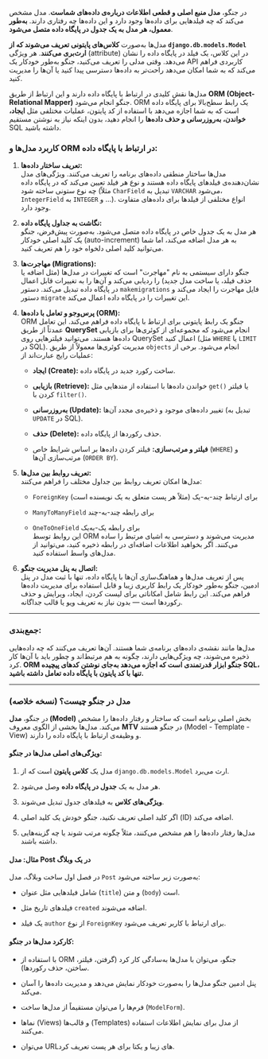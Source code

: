 در جنگو، **مدل منبع اصلی و قطعی اطلاعات درباره‌ی داده‌های شماست**. مدل مشخص می‌کند که چه فیلدهایی برای داده‌ها وجود دارد و این داده‌ها چه رفتاری دارند. **به‌طور معمول، هر مدل به یک جدول در پایگاه داده متصل می‌شود**.

مدل‌ها به‌صورت **کلاس‌های پایتونی تعریف می‌شوند که از `django.db.models.Model` ارث‌بری می‌کنند**. هر ویژگی (attribute) در این کلاس، یک فیلد در پایگاه داده را نشان می‌دهد. وقتی مدلی را تعریف می‌کنید، جنگو به‌طور خودکار یک API کاربردی فراهم می‌کند که به شما امکان می‌دهد راحت‌تر به داده‌ها دسترسی پیدا کنید یا آن‌ها را مدیریت کنید.

مدل‌ها نقش کلیدی در ارتباط با پایگاه داده دارند و این ارتباط از طریق **ORM (Object-Relational Mapper)** جنگو انجام می‌شود. ORM یک رابط سطح‌بالا برای پایگاه داده است که به شما اجازه می‌دهد با استفاده از کد پایتون، عملیات مختلفی مثل **ایجاد، خواندن، به‌روزرسانی و حذف داده‌ها** را انجام دهید، بدون اینکه نیاز به نوشتن مستقیم SQL داشته باشید.

### کاربرد مدل‌ها و ORM در ارتباط با پایگاه داده:

1. **تعریف ساختار داده‌ها:**  
    مدل‌ها ساختار منطقی داده‌های برنامه را تعریف می‌کنند. ویژگی‌های مدل نشان‌دهنده‌ی فیلدهای پایگاه داده هستند و نوع هر فیلد تعیین می‌کند که در پایگاه داده چه نوع ستونی ساخته شود (مثلاً `CharField` تبدیل به `VARCHAR` می‌شود، `IntegerField` به `INTEGER` و ...). انواع مختلفی از فیلدها برای داده‌های متفاوت وجود دارد.
    
2. **نگاشت به جداول پایگاه داده:**  
    هر مدل به یک جدول خاص در پایگاه داده متصل می‌شود. به‌صورت پیش‌فرض، جنگو یک کلید اصلی خودکار (auto-increment) به هر مدل اضافه می‌کند، اما شما می‌توانید کلید اصلی دلخواه خود را هم تعریف کنید.
    
3. **مهاجرت‌ها (Migrations):**  
    جنگو دارای سیستمی به نام "مهاجرت" است که تغییرات در مدل‌ها (مثل اضافه یا حذف فیلد، یا ساخت مدل جدید) را ردیابی می‌کند و آن‌ها را به تغییرات قابل اعمال در پایگاه داده تبدیل می‌کند. دستور `makemigrations` فایل مهاجرت را ایجاد می‌کند و دستور `migrate` این تغییرات را در پایگاه داده اعمال می‌کند.
    
4. **پرس‌وجو و تعامل با داده‌ها (ORM):**  
    ORM جنگو یک رابط پایتونی برای ارتباط با پایگاه داده فراهم می‌کند. این تعامل عمدتاً از طریق **QuerySet** انجام می‌شود که مجموعه‌ای از کوئری‌ها برای بازیابی داده‌ها هستند. می‌توانید فیلترهایی روی QuerySet اعمال کنید (مثل `WHERE` یا `LIMIT` در SQL). مدیریت کوئری‌ها معمولاً از طریق `objects` انجام می‌شود. برخی از عملیات رایج عبارت‌اند از:
    
    - **ایجاد (Create):** ساخت رکورد جدید در پایگاه داده.
        
    - **بازیابی (Retrieve):** خواندن داده‌ها با استفاده از متدهایی مثل `get()` یا فیلتر کردن با `filter()`.
        
    - **به‌روزرسانی (Update):** تغییر داده‌های موجود و ذخیره‌ی مجدد آن‌ها (تبدیل به `UPDATE` در SQL).
        
    - **حذف (Delete):** حذف رکوردها از پایگاه داده.
        
    - **فیلتر و مرتب‌سازی:** فیلتر کردن داده‌ها بر اساس شرایط خاص (`WHERE`) و مرتب‌سازی آن‌ها (`ORDER BY`).
        
5. **تعریف روابط بین مدل‌ها:**  
    مدل‌ها امکان تعریف روابط بین جداول مختلف را فراهم می‌کنند:
    
    - `ForeignKey` برای ارتباط چند-به-یک (مثلاً هر پست متعلق به یک نویسنده است)
        
    - `ManyToManyField` برای رابطه چند-به-چند
        
    - `OneToOneField` برای رابطه یک-به‌یک  
        این روابط توسط ORM مدیریت می‌شوند و دسترسی به اشیای مرتبط را ساده می‌کنند. اگر بخواهید اطلاعات اضافه‌ای در رابطه ذخیره کنید، می‌توانید از مدل‌های واسط استفاده کنید.
        
6. **اتصال به پنل مدیریت جنگو:**  
    پس از تعریف مدل‌ها و هماهنگ‌سازی آن‌ها با پایگاه داده، تنها با ثبت مدل در پنل ادمین، جنگو به‌طور خودکار یک رابط کاربری زیبا و قابل استفاده برای مدیریت داده‌ها فراهم می‌کند. این رابط شامل امکاناتی برای لیست کردن، ایجاد، ویرایش و حذف رکوردها است — بدون نیاز به تعریف ویو یا قالب جداگانه.
    

---

### جمع‌بندی:

مدل‌ها مانند نقشه‌ی داده‌های برنامه‌ی شما هستند. آن‌ها تعریف می‌کنند که چه داده‌هایی ذخیره می‌شوند، چه ویژگی‌هایی دارند، چگونه به هم مرتبط‌اند و چطور باید با آن‌ها کار کرد. **ORM جنگو ابزار قدرتمندی است که اجازه می‌دهد به‌جای نوشتن کدهای پیچیده SQL، تنها با کد پایتون با پایگاه داده تعامل داشته باشید.**

---

### مدل در جنگو چیست؟ (نسخه خلاصه)

در جنگو، **مدل (Model)** بخش اصلی برنامه است که ساختار و رفتار داده‌ها را مشخص می‌کند. مدل‌ها بخشی از الگوی معروف **MTV** در جنگو هستند (Model - Template - View) و وظیفه‌ی ارتباط با پایگاه داده را دارند.

#### ویژگی‌های اصلی مدل‌ها در جنگو:

1. مدل یک **کلاس پایتون** است که از `django.db.models.Model` ارث می‌برد.
    
2. هر مدل به یک **جدول در پایگاه داده** وصل می‌شود.
    
3. **ویژگی‌های کلاس** به فیلدهای جدول تبدیل می‌شوند.
    
4. اگر کلید اصلی تعریف نکنید، جنگو خودش یک کلید اصلی (ID) اضافه می‌کند.
    
5. مدل‌ها رفتار داده‌ها را هم مشخص می‌کنند، مثلاً چگونه مرتب شوند یا چه گزینه‌هایی داشته باشند.
    

#### مثال: مدل Post در یک وبلاگ

در فصل اول ساخت وبلاگ، مدل `Post` به‌صورت زیر ساخته می‌شود:

- شامل فیلدهایی مثل عنوان (`title`) و متن (`body`) است.
    
- فیلدهای تاریخ مثل `created`  اضافه می‌شوند.
    
- یک فیلد `author` از نوع `ForeignKey` برای ارتباط با کاربر تعریف می‌شود.

#### کارکرد مدل‌ها در جنگو:

- با استفاده از ORM جنگو، می‌توان با مدل‌ها به‌سادگی کار کرد (گرفتن، فیلتر، ساختن، حذف رکوردها).
    
- پنل ادمین جنگو مدل‌ها را به‌صورت خودکار نمایش می‌دهد و مدیریت داده‌ها را آسان می‌کند.
    
- فرم‌ها را می‌توان مستقیماً از مدل‌ها ساخت (`ModelForm`).
    
- نماها (Views) و قالب‌ها (Templates) از مدل برای نمایش اطلاعات استفاده می‌کنند.
    
- می‌توان URLهای زیبا و یکتا برای هر پست تعریف کرد.
    
